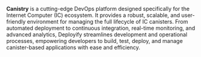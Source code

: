 **Canistry** is a cutting-edge DevOps platform designed specifically for the Internet Computer (IC) ecosystem. It provides a robust, scalable, and user-friendly environment for managing the full lifecycle of IC canisters. From automated deployment to continuous integration, real-time monitoring, and advanced analytics, Deployify streamlines development and operational processes, empowering developers to build, test, deploy, and manage canister-based applications with ease and efficiency.
